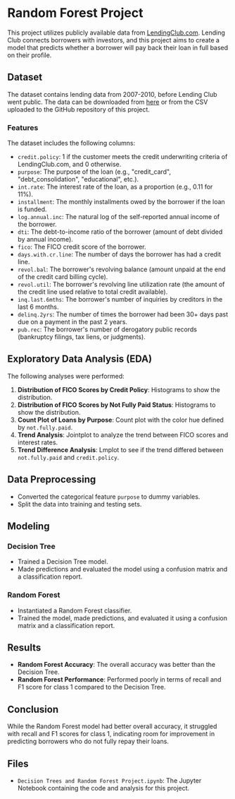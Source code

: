 # Random Forest Project

This project utilizes publicly available data from [LendingClub.com](www.lendingclub.com). Lending Club connects borrowers with investors, and this project aims to create a model that predicts whether a borrower will pay back their loan in full based on their profile.

## Dataset

The dataset contains lending data from 2007-2010, before Lending Club went public. The data can be downloaded from [here](https://www.lendingclub.com/info/download-data.action) or from the CSV uploaded to the GitHub repository of this project.

### Features

The dataset includes the following columns:

- `credit.policy`: 1 if the customer meets the credit underwriting criteria of LendingClub.com, and 0 otherwise.
- `purpose`: The purpose of the loan (e.g., "credit_card", "debt_consolidation", "educational", etc.).
- `int.rate`: The interest rate of the loan, as a proportion (e.g., 0.11 for 11%).
- `installment`: The monthly installments owed by the borrower if the loan is funded.
- `log.annual.inc`: The natural log of the self-reported annual income of the borrower.
- `dti`: The debt-to-income ratio of the borrower (amount of debt divided by annual income).
- `fico`: The FICO credit score of the borrower.
- `days.with.cr.line`: The number of days the borrower has had a credit line.
- `revol.bal`: The borrower's revolving balance (amount unpaid at the end of the credit card billing cycle).
- `revol.util`: The borrower's revolving line utilization rate (the amount of the credit line used relative to total credit available).
- `inq.last.6mths`: The borrower's number of inquiries by creditors in the last 6 months.
- `delinq.2yrs`: The number of times the borrower had been 30+ days past due on a payment in the past 2 years.
- `pub.rec`: The borrower's number of derogatory public records (bankruptcy filings, tax liens, or judgments).

## Exploratory Data Analysis (EDA)

The following analyses were performed:

1. **Distribution of FICO Scores by Credit Policy**: Histograms to show the distribution.
2. **Distribution of FICO Scores by Not Fully Paid Status**: Histograms to show the distribution.
3. **Count Plot of Loans by Purpose**: Count plot with the color hue defined by `not.fully.paid`.
4. **Trend Analysis**: Jointplot to analyze the trend between FICO scores and interest rates.
5. **Trend Difference Analysis**: Lmplot to see if the trend differed between `not.fully.paid` and `credit.policy`.

## Data Preprocessing

- Converted the categorical feature `purpose` to dummy variables.
- Split the data into training and testing sets.

## Modeling

### Decision Tree

- Trained a Decision Tree model.
- Made predictions and evaluated the model using a confusion matrix and a classification report.

### Random Forest

- Instantiated a Random Forest classifier.
- Trained the model, made predictions, and evaluated it using a confusion matrix and a classification report.

## Results

- **Random Forest Accuracy**: The overall accuracy was better than the Decision Tree.
- **Random Forest Performance**: Performed poorly in terms of recall and F1 score for class 1 compared to the Decision Tree.

## Conclusion

While the Random Forest model had better overall accuracy, it struggled with recall and F1 scores for class 1, indicating room for improvement in predicting borrowers who do not fully repay their loans.

## Files

- `Decision Trees and Random Forest Project.ipynb`: The Jupyter Notebook containing the code and analysis for this project.
